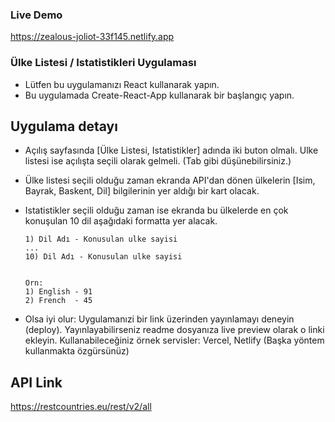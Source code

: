 ### Live Demo
https://zealous-joliot-33f145.netlify.app

### Ülke Listesi / Istatistikleri Uygulaması

- Lütfen bu uygulamanızı React kullanarak yapın.
- Bu uygulamada Create-React-App kullanarak bir başlangıç yapın.

## Uygulama detayı

- Açılış sayfasında [Ülke Listesi, Istatistikler] adında iki buton olmalı. Ulke listesi ise açılışta seçili olarak gelmeli. (Tab gibi düşünebilirsiniz.)


- Ülke listesi seçili olduğu zaman ekranda API'dan dönen ülkelerin [Isim, Bayrak, Baskent, Dil] bilgilerinin yer aldığı bir kart olacak.

- Istatistikler seçili olduğu zaman ise ekranda bu ülkelerde en çok konuşulan 10 dil aşağıdaki formatta yer alacak.
    ```
    1) Dil Adı - Konusulan ulke sayisi
    ...
    10) Dil Adı - Konusulan ulke sayisi


    Orn: 
    1) English - 91
    2) French  - 45
    ```

- Olsa iyi olur: Uygulamanızi bir link üzerinden yayınlamayı  deneyin (deploy). Yayınlayabilirseniz readme dosyanıza live preview olarak o linki ekleyin. Kullanabileceğiniz örnek servisler: Vercel, Netlify (Başka yöntem kullanmakta özgürsünüz)


## API Link
https://restcountries.eu/rest/v2/all
